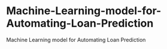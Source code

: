# Machine-Learning-model-for-Automating-Loan-Prediction
Machine Learning model for Automating Loan Prediction
